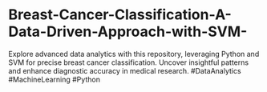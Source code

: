 # Breast-Cancer-Classification-A-Data-Driven-Approach-with-SVM-
Explore advanced data analytics with this repository, leveraging Python and SVM for precise breast cancer classification. Uncover insightful patterns and enhance diagnostic accuracy in medical research. #DataAnalytics #MachineLearning #Python
